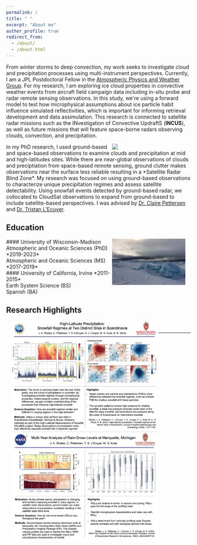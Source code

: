 ```yaml
---
permalink: /
title: " "
excerpt: "About me"
author_profile: true
redirect_from: 
  - /about/
  - /about.html
---
```


From winter storms to deep convection, my work seeks to investigate cloud and precipitation processes using multi-instrument perspectives.  Currently, I am a JPL Postdoctoral Fellow in the <a href="https://science.jpl.nasa.gov/division/earth-science/atmospheric-physics-and-weather/">Atmospheric Physics and Weather Group</a>. For my research, I am exploring ice cloud properties in convective weather events from aircraft field campaign data including in-situ probe and radar remote sensing observations. In this study, we're using a forward model to test how microphysical assumptions about ice particle habit influence simulated reflectivities, which is important for informing retrieval development and data assimulation. This research is connected to satellite radar missions such as the INvestigation of Convective UpdraftS (**INCUS**), as well as future missions that will feature space-borne radars observing clouds, convection, and precipitation.




<img src="/images/mqt_2022.gif"  width="200" style="float: right; margin-right: 15px;"> 
In my PhD research, I used ground-based and space-based observations to examine clouds and precipitation at mid and high-latitudes sites. While there are near-global observations of clouds and preciptiation from space-based remote sensing, ground clutter makes observations near the surface less reliable resulting in a *Satellite Radar Blind Zone*. My research was focused on using ground-based observations to characterize unique precipitation regimes and assess satellite detectability. Using snowfall events detected by ground-based radar, we collocated to CloudSat observations to expand from ground-based to include satellite-based perspectives. I was advised by 
<a href="https://pettersen.engin.umich.edu/">Dr. Claire Pettersen</a> and 
<a href="https://lecuyer.aos.wisc.edu/">Dr. Tristan L'Ecuyer</a>. 

## Education
<img src="/images/fast_ice.png"  width="200" style="float: right; margin-right: 15px;"> 
#### University of Wisconsin-Madison  <br>
Atmospheric and Oceanic Sciences (PhD) *2019-2023* <br>
Atmospheric and Oceanic Sciences (MS) *2017-2019* <br>
#### University of California, Irvine *2011-2015*<br>
Earth System Science (BS)<br>
Spanish (BA)

## Research Highlights
<img src="/images/shates_highlight_hauk_kir.png"  width="400" style="float: left; margin-left: 15px;"> 
<br>
<hr>
<br>
<img src="/images/shates_highlight_mqt.png"  width="400" style="float: left; margin-left: 15px;"> 
